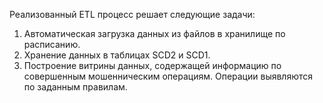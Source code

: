 Реализованный ETL процесс решает следующие задачи: 
1. Автоматическая загрузка данных из файлов в хранилище по расписанию.
2. Хранение данных в таблицах SCD2 и SCD1. 
3. Построение витрины данных, содержащей информацию по совершенным мошенническим операциям. Операции выявляются по заданным правилам.